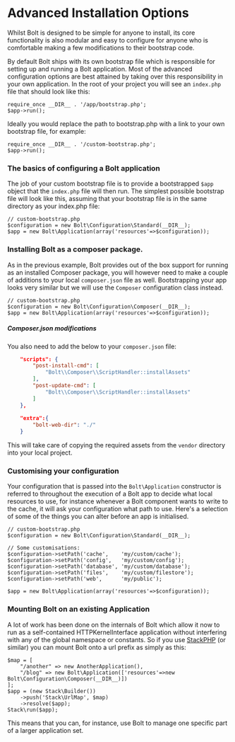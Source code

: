 Advanced Installation Options
=============================

Whilst Bolt is designed to be simple for anyone to install, its core
functionality is also modular and easy to configure for anyone who is
comfortable making a few modifications to their bootstrap code.

By default Bolt ships with its own bootstrap file which is responsible for
setting up and running a Bolt application. Most of the advanced
configuration options are best attained by taking over this responsibility
in your own application. In the root of your project you will see an
`index.php` file that should look like this:

```
require_once __DIR__ . '/app/bootstrap.php';
$app->run();
```

Ideally you would replace the path to bootstrap.php with a link to your
own bootstrap file, for example:

```
require_once __DIR__ . '/custom-bootstrap.php';
$app->run();
```

### The basics of configuring a Bolt application

The job of your custom bootstrap file is to provide a bootstrapped `$app`
object that the `index.php` file will then run. The simplest possible
bootstrap file will look like this, assuming that your bootstrap file is
in the same directory as your index.php file:

```
// custom-bootstrap.php
$configuration = new Bolt\Configuration\Standard(__DIR__);
$app = new Bolt\Application(array('resources'=>$configuration));
```


### Installing Bolt as a composer package.

As in the previous example, Bolt provides out of the box support for
running as an installed Composer package, you will however need to make a
couple of additions to your local `composer.json` file as well.
Bootstrapping your app looks very similar but we will use the `Composer`
configuration class instead.

```
// custom-bootstrap.php
$configuration = new Bolt\Configuration\Composer(__DIR__);
$app = new Bolt\Application(array('resources'=>$configuration));
```

##### Composer.json modifications

You also need to add the below to your `composer.json` file:

```json
    "scripts": {
        "post-install-cmd": [
            "Bolt\\Composer\\ScriptHandler::installAssets"
        ],
        "post-update-cmd": [
            "Bolt\\Composer\\ScriptHandler::installAssets"
        ]
    },
    
    "extra":{
        "bolt-web-dir": "./"
    }
```

This will take care of copying the required assets from the `vendor`
directory into your local project.

### Customising your configuration

Your configuration that is passed into the `Bolt\Application` constructor
is referred to throughout the execution of a Bolt app to decide what local
resources to use, for instance whenever a Bolt component wants to write to
the cache, it will ask your configuration what path to use. Here's a
selection of some of the things you can alter before an app is
initialised.

```
// custom-bootstrap.php
$configuration = new Bolt\Configuration\Standard(__DIR__);

// Some customisations:
$configuration->setPath('cache',    'my/custom/cache');
$configuration->setPath('config',   'my/custom/config');
$configuration->setPath('database', 'my/custom/database');
$configuration->setPath('files',    'my/custom/filestore');
$configuration->setPath('web',      'my/public');

$app = new Bolt\Application(array('resources'=>$configuration));
```


### Mounting Bolt on an existing Application

A lot of work has been done on the internals of Bolt which allow it now to run as a self-contained HTTPKernelInterface application without interfering with any of the global namespace or constants. So if you use <a href="http://stackphp.com/">StackPHP</a> (or similar) you can mount Bolt onto a url prefix as simply as this:

```
$map = [
    "/another" => new AnotherApplication(),
    "/blog" => new Bolt\Application(['resources'=>new Bolt\Configuration\Composer(__DIR__)])
];
$app = (new Stack\Builder())
    ->push('Stack\UrlMap', $map)
    ->resolve($app);
Stack\run($app);
```

This means that you can, for instance, use Bolt to manage one specific part of a larger application set.



